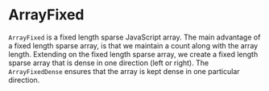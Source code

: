 # ArrayFixed

`ArrayFixed` is a fixed length sparse JavaScript array. The main advantage of a fixed length sparse array, is that we maintain a count along with the array length. Extending on the fixed length sparse array, we create a fixed length sparse array that is dense in one direction (left or right). The `ArrayFixedDense` ensures that the array is kept dense in one particular direction.
